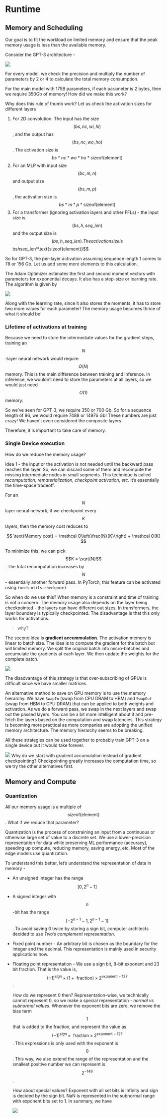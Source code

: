 # Runtime
<missing content>

## Memory and Scheduling
Our goal is to fit the workload on limited memory and ensure that the peak memory usage is less than the available memory. 

<Missing content>

Consider the GPT-3 architecture - 

![](/assets/img/2025-01-06-data-systems-for-ml/17382918001192.jpg)

For every model, we check the precision and multiply the number of parameters by 2 or 4 to calculate the total memory consumption. 

For the main model with 175B parameters, if each parameter is 2 bytes, then we require 350Gb of memory! How did we make this work? 

Why does this rule of thumb work? Let us check the activation sizes for different layers
1. For 2D convolution: The input has the size $$(bs, nc, wi, hi)$$, and the output has $$(bs, nc, wo, ho)$$. The activation size is $$bs*nc*wo*ho*\text{sizeof(element)}$$
2. For an MLP with input size $$(bc, m, n)$$ and output size $$(bs, m, p)$$, the activation size is $$bs*m*p*\text{sizeof(element)}$$
3. For a transformer (ignoring activation layers and other FFLs) - the input size is $$(bs, h, seq\_len)$$ and the output size is $$(bs, h, seq\_len). The activation size is $$bs*h*seq\_len*\text{sizeof(element)}$$

So for GPT-3, the per-layer activation assuming sequence length 1 comes to 78 or 156 Gb. Let us add some more elements to this calculation.

The Adam Optimizer estimates the first and second moment vectors with parameters for exponential decays. It also has a step-size or learning rate. The algorithm is given by

![](/assets/img/2025-01-06-data-systems-for-ml/17382924545817.jpg)

Along with the learning rate, since it also stores the moments, it has to store two more values for each parameter! The memory usage becomes thrice of what it should be!

### Lifetime of activations at training

Because we need to store the intermediate values for the gradient steps, training an $$N$$-layer neural network would require $$O(N)$$ memory. This is the main difference between training and inference. In inference, we wouldn’t need to store the parameters at all layers, so we would just need $$O(1)$$ memory. 

So we’ve seen for GPT-3, we require 350 or 700 Gb. So for a sequence length of 96, we would require 7488 or 14976 Gb! These numbers are just crazy! We haven’t even considered the composite layers. 

Therefore, it is important to take care of memory. 

### Single Device execution
How do we reduce the memory usage? 

Idea 1 - the input or the activation is not needed until the backward pass reaches the layer. So, we can discard some of them and recompute the missing intermediate nodes in small segments. This technique is called *recomputation, rematerialization, checkpoint activation, etc*. It’s essentially the time-space tradeoff. 

For an $$N$$ layer neural network, if we checkpoint every $$K$$ layers, then the memory cost reduces to 

$$
    \text{Memory cost} = \mathcal O\left(\frac{N}{K}\right) + \mathcal O(K)
$$

To minimize this, we can pick $$K = \sqrt{N}$$. The total recomputation increases by $$N$$ - essentially another forward pass. In PyTorch, this feature can be activated using `torch.utils.checkpoint`. 

So when do we use this? When memory is a constraint and time of training is not a concern. The memory usage also depends on the layer being checkpointed - the layers can have different out sizes. In transformers, the layer boundary is typically checkpointed. The disadvantage is that this only works for activations. 

> why?

The second idea is **gradient accummulation**. The activation memory is linear to batch size. The idea is to compute the gradient for the batch but will limited memory. We split the original batch into micro-batches and accumulate the gradients at each layer. We then update the weights for the complete batch. 

![](/assets/img/2025-01-06-data-systems-for-ml/17382936900407.jpg)

The disadvantage of this strategy is that over-subscribing of GPUs is difficult since we have smaller matrices. 

An alternative method to save on GPU memory is to use the memory hierarchy. We have `SwapIn` (swap from CPU DRAM to HBM) and `SwapOut` (swap from HBM to CPU DRAM) that can be applied to both weights and activation. As we do a forward pass, we swap in the next layers and swap out the passed layers. You can be a bit more intelligent about it and pre-fetch the layers based on the computation and swap latencies. This strategy is becoming more practical as more companies are adopting the unified memory architecture. The memory hierarchy seems to be breaking.


All these strategies can be used together to probably train GPT-3 on a single device but it would take forever. 

![](/assets/img/2025-01-06-data-systems-for-ml/17387232533206.jpg)
Why do we start with gradient accumulation instead of gradient checkpointing? Checkpointing greatly increases the computation time, so we try the other alternatives first. 

## Memory and Compute

### Quantization
All our memory usage is a multiple of $$\text{sizeof(element)}$$. What if we reduce that parameter?

Quantization is the process of constraining an input from a continuous or otherwise large set of value to a discrete set. We use a lower-precision representation for data while preserving ML performance (accuracy), speeding up compute, reducing memory, saving energy, etc. Most of the edge models use quantization.

To understand this better, let’s understand the representation of data in memory -
- An unsigned integer has the range $$[0, 2^n - 1]$$
- A signed integer with $$n$$-bit has the range $$[-2^{n-1} - 1, 2^{n - 1} - 1]$$. To avoid saving 0 twice by storing a sign bit, computer architects decided to use *Two’s complement representation*.
- Fixed point number - An arbitrary bit is chosen as the boundary for the integer and the decimal. This representation is mainly used in security applications now.
- Floating point representation - We use a sign bit, 8-bit exponent and 23 bit fraction. That is the value is, $$(-1)^{sign} \times (1 + \text{ fraction}) \times 2^{\text{exponent} - 127}$$. 
    
    How do we represent 0 then? Representation-wise, we technically cannot represent 0, so we make a special representation - *normal vs subnormal values*. Whenever the exponent bits are zero, we remove the bias term $$1$$ that is added to the fraction, and represent the value as $$(-1)^{sign} \times \text{ fraction} \times 2^{\text{exponent} - 127}$$. This expressions is only used with the exponent is $$0$$. This way, we also extend the range of the representation and the smallest positive number we can represent is $$2^{-149}$$. 
    
    How about special values? Exponent with all set bits is infinity and sign is decided by the sign bit. NaN is represented in the subnormal range with exponent bits set to 1. In summary, we have 
    
    ![](/assets/img/2025-01-06-data-systems-for-ml/17387239819544.jpg)
